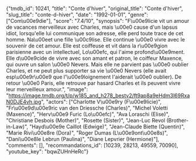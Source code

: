 {"tmdb_id": 10241, "title": "Conte d'hiver", "original_title": "Conte d'hiver", "slug_title": "conte-d-hiver", "date": "1992-01-01", "genre": ["Com\u00e9die"], "score": "7.4/10", "synopsis": "F\u00e9licie vit un amour de vacances merveilleux avec Charles, mais \u00e0 cause d'un lapsus idiot, lorsqu'elle lui communique son adresse, elle perd toute trace de cet homme. Na\u00eet une fille \u00c9lise. Elle continue \u00e0 vivre avec le souvenir de cet amour. Elle est coiffeuse et vit dans la r\u00e9gion parisienne avec un intellectuel, Lo\u00efc, qui l'aime profond\u00e9ment. Elle d\u00e9cide de vivre avec son amant et patron, le coiffeur Maxence, qui ouvre un salon \u00e0 Nevers. Mais elle ne parvient pas \u00e0 oublier Charles, et ne peut plus supporter sa vie \u00e0 Nevers (elle avait esp\u00e9r\u00e9 que l'\u00e9loignement l'aiderait \u00e0 oublier). De retour \u00e0 Paris, elle retrouve par hasard Charles et ils peuvent vivre leur merveilleux amour.", "image": "https://image.tmdb.org/t/p/w185_and_h278_bestv2/ft9ap8a9eHdm3l69RxaN0DJE4vh.jpg", "actors": ["Charlotte V\u00e9ry (F\u00e9licie)", "Fr\u00e9d\u00e9ric van den Driessche (Charles)", "Michel Voletti (Maxence)", "Herv\u00e9 Furic (Lo\u00efc)", "Ava Loraschi (Elise)", "Christiane Desbois (Mother)", "Rosette (Sister)", "Jean-Luc Revol (Brother-in-Law)", "Hayd\u00e9e Caillot (Edwige)", "Jean-Claude Biette (Quentin)", "Marie Rivi\u00e8re (Dora)", "Roger Dumas (L\u00e9ont\u00e8s)", "Dani\u00e8le Lebrun (Paulina)", "Diane Lepvrier (Hermione)"], "comments": [], "recommandations_id": [10239, 28213, 49559, 70090], "youtube_key": "bqwZUHnHeRc"}